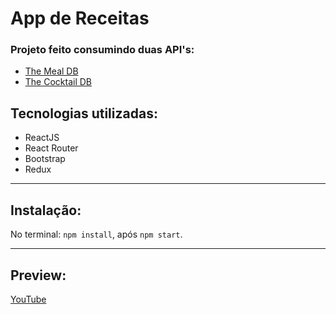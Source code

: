 # App de Receitas
### Projeto feito consumindo duas API's:
- [The Meal DB](https://themealdb.com/)
- [The Cocktail DB](https://thecocktaildb.com/)

## Tecnologias utilizadas:
- ReactJS
- React Router
- Bootstrap
- Redux

---
## Instalação:
No terminal: `npm install`, após `npm start`.

---
## Preview:
[YouTube](https://youtu.be/kX8MrN44UJk)
